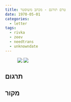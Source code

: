 ```yaml
---
title: טרם תורגם - מכתב משוסטר
date: 1970-05-01
categories:
  - letter
tags:
  - rivka
  - zeev
  - needtrans
  - unknowndate
---
```


<figure class="half">
    <a  href="/pupko-papers/assets/images/1970-05-01-schuster-1.jpg">
    <img src="/pupko-papers/assets/images/1970-05-01-schuster-1.jpg"></a>
    <a  href="/pupko-papers/assets/images/1970-05-01-schuster-2.jpg">
    <img src="/pupko-papers/assets/images/1970-05-01-schuster-2.jpg"></a>
</figure>

## תרגום

## מקור
